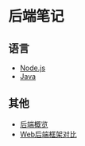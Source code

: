 # 后端笔记
## 语言
* [Node.js](nodejs)
* [Java](java)

## 其他
* [后端概览](summary)
* [Web后端框架对比](web-framework-compare)
